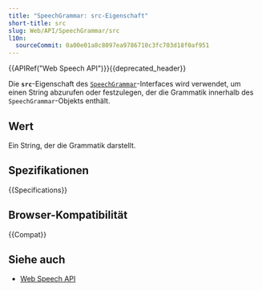```yaml
---
title: "SpeechGrammar: src-Eigenschaft"
short-title: src
slug: Web/API/SpeechGrammar/src
l10n:
  sourceCommit: 0a00e01a8c8097ea9786710c3fc703d18f0af951
---
```


{{APIRef("Web Speech API")}}{{deprecated_header}}

Die **`src`**-Eigenschaft des [`SpeechGrammar`](/de/docs/Web/API/SpeechGrammar)-Interfaces
wird verwendet, um einen String abzurufen oder festzulegen, der die Grammatik innerhalb des `SpeechGrammar`-Objekts enthält.

## Wert

Ein String, der die Grammatik darstellt.

## Spezifikationen

{{Specifications}}

## Browser-Kompatibilität

{{Compat}}

## Siehe auch

- [Web Speech API](/de/docs/Web/API/Web_Speech_API)
